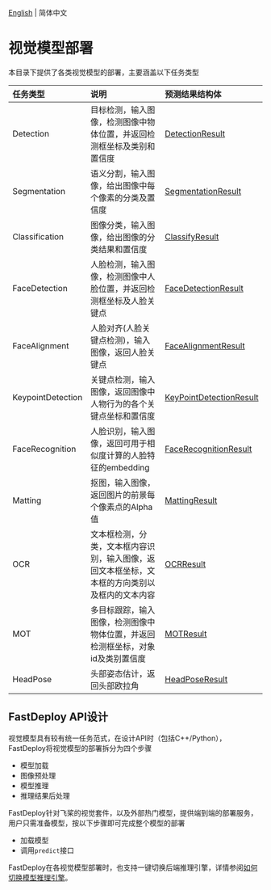 [English](README.md) | 简体中文
# 视觉模型部署

本目录下提供了各类视觉模型的部署，主要涵盖以下任务类型

| 任务类型           | 说明                                  | 预测结果结构体                                                                          |
|:-------------- |:----------------------------------- |:-------------------------------------------------------------------------------- |
| Detection      | 目标检测，输入图像，检测图像中物体位置，并返回检测框坐标及类别和置信度 | [DetectionResult](../../docs/api/vision_results/detection_result.md)       |
| Segmentation   | 语义分割，输入图像，给出图像中每个像素的分类及置信度          | [SegmentationResult](../../docs/api/vision_results/segmentation_result.md) |
| Classification | 图像分类，输入图像，给出图像的分类结果和置信度             | [ClassifyResult](../../docs/api/vision_results/classification_result.md)   |
| FaceDetection | 人脸检测，输入图像，检测图像中人脸位置，并返回检测框坐标及人脸关键点             | [FaceDetectionResult](../../docs/api/vision_results/face_detection_result.md)   |
| FaceAlignment |  人脸对齐(人脸关键点检测)，输入图像，返回人脸关键点            | [FaceAlignmentResult](../../docs/api/vision_results/face_alignment_result.md)   |
| KeypointDetection   | 关键点检测，输入图像，返回图像中人物行为的各个关键点坐标和置信度         | [KeyPointDetectionResult](../../docs/api/vision_results/keypointdetection_result.md) |
| FaceRecognition | 人脸识别，输入图像，返回可用于相似度计算的人脸特征的embedding            | [FaceRecognitionResult](../../docs/api/vision_results/face_recognition_result.md)   |
| Matting | 抠图，输入图像，返回图片的前景每个像素点的Alpha值            | [MattingResult](../../docs/api/vision_results/matting_result.md)   |
| OCR | 文本框检测，分类，文本框内容识别，输入图像，返回文本框坐标，文本框的方向类别以及框内的文本内容            | [OCRResult](../../docs/api/vision_results/ocr_result.md)   |
| MOT | 多目标跟踪，输入图像，检测图像中物体位置，并返回检测框坐标，对象id及类别置信度        | [MOTResult](../../docs/api/vision_results/mot_result.md)   |
| HeadPose | 头部姿态估计，返回头部欧拉角            | [HeadPoseResult](../../docs/api/vision_results/headpose_result.md)   |

## FastDeploy API设计

视觉模型具有较有统一任务范式，在设计API时（包括C++/Python），FastDeploy将视觉模型的部署拆分为四个步骤

- 模型加载
- 图像预处理
- 模型推理
- 推理结果后处理

FastDeploy针对飞桨的视觉套件，以及外部热门模型，提供端到端的部署服务，用户只需准备模型，按以下步骤即可完成整个模型的部署

- 加载模型
- 调用`predict`接口

FastDeploy在各视觉模型部署时，也支持一键切换后端推理引擎，详情参阅[如何切换模型推理引擎](../../docs/cn/faq/how_to_change_backend.md)。
